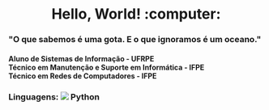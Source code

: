 <h1 align="center"> Hello, World! :computer:</h1>
<h3 align="left"> "O que sabemos é uma gota. E o que ignoramos é um oceano." </h3>
<h4>
  Aluno de Sistemas de Informação - UFRPE
  <br> Técnico em Manutenção e Suporte em Informática - IFPE
  <br> Técnico em Redes de Computadores - IFPE
</h4>

<h3>
  Linguagens:
  <img src="https://logos-download.com/wp-content/uploads/2016/10/Python_logo_icon.png" size="25x25"> Python
</h3>
